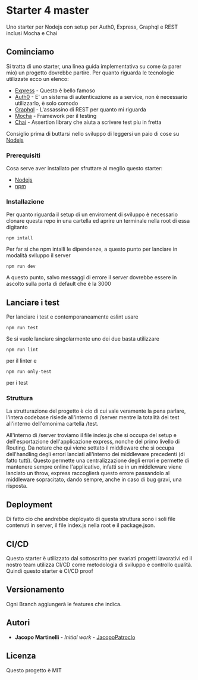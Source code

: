 # Starter 4 master

Uno starter per Nodejs con setup per Auth0, Express, Graphql e REST inclusi Mocha e Chai

## Cominciamo

Si tratta di uno starter, una linea guida implementativa su come (a parer mio) un progetto dovrebbe partire. Per quanto riguarda
le tecnologie utilizzate ecco un elenco:

* [Express](http://expressjs.com/) - Questo è bello famoso
* [Auth0](https://auth0.com/) - E' un sistema di autenticazione as a service, non è necessario utilizzarlo, è solo comodo
* [Graphql](https://graphql.org/) - L'assassino di REST per quanto mi riguarda
* [Mocha](https://mochajs.org/) - Framework per il testing
* [Chai](https://graphql.org/) - Assertion library che aiuta a scrivere test piu in fretta

Consiglio prima di buttarsi nello sviluppo di leggersi un paio di cose su [Nodejs](https://nodejs.org/it/docs/)

### Prerequisiti

Cosa serve aver installato per sfruttare al meglio questo starter:

* [Nodejs](https://nodejs.org/it/docs/)
* [npm](https://www.npmjs.com/)

### Installazione

Per quanto riguarda il setup di un enviroment di sviluppo è necessario clonare questa repo in una cartella ed aprire un terminale
nella root di essa digitanto

```
npm intall
```

Per far si che npm intalli le dipendenze, a questo punto per lanciare in modalità sviluppo il server

```
npm run dev
```

A questo punto, salvo messaggi di errore il server dovrebbe essere in ascolto sulla porta di default che è la 3000

## Lanciare i test

Per lanciare i test e contemporaneamente eslint usare 

```
npm run test
```

Se si vuole lanciare singolarmente uno dei due basta utilizzare

```
npm run lint
```

per il linter e 

```
npm run only-test
```

per i test

### Struttura

La strutturazione del progetto è cio di cui vale veramente la pena parlare, l'intera codebase risiede all'interno di /server mentre la totalità dei test all'interno dell'omonima cartella /test.

All'interno di /server troviamo il file index.js che si occupa del setup e dell'esportazione dell'applicazione express, nonche del primo livello di Routing. Da notare che qui viene settato il middleware che si occupa dell'handling degli errori lanciati all'interno dei middleware precedenti (di fatto tutti). Questo permette una centralizzazione degli errori e permette di mantenere sempre online l'applicativo, infatti se in un middleware viene lanciato un throw, express raccoglierà questo errore passandolo al middleware sopracitato,
dando sempre, anche in caso di bug gravi, una risposta.

## Deployment

Di fatto cio che andrebbe deployato di questa struttura sono i soli file contenuti in server, il file index.js nella root e il package.json.

## CI/CD

Questo starter è utilizzato dal sottoscritto per svariati progetti lavorativi ed il nostro team utilizza CI/CD come metodologia di sviluppo
e controllo qualità. Quindi questo starter è CI/CD proof


## Versionamento

Ogni Branch aggiungerà le features che indica.

## Autori

* **Jacopo Martinelli** - *Initial work* - [JacopoPatroclo](https://github.com/JacopoPatrocloMartinelli)

## Licenza

Questo progetto è MIT

